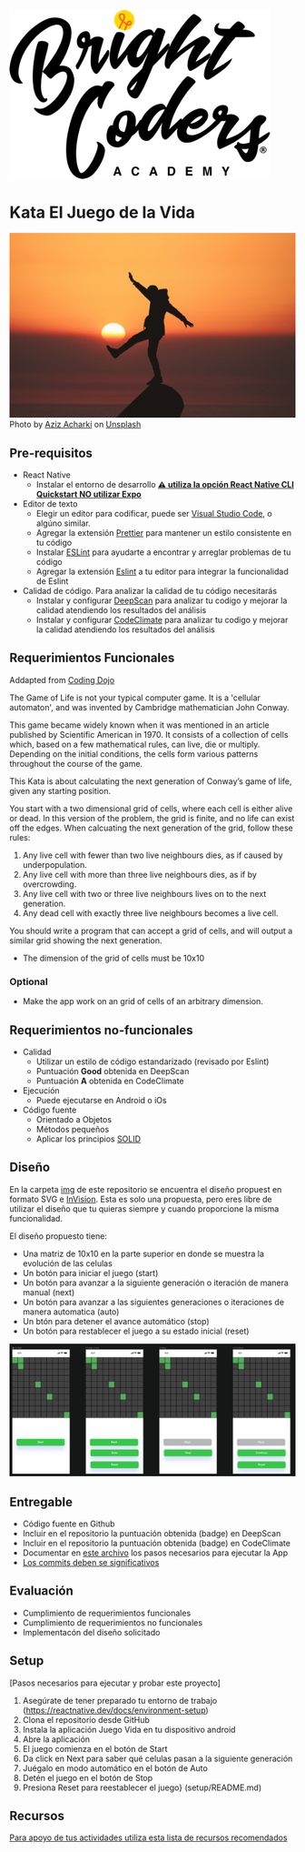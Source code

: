 ![BrightCoders Logo](img/logo-bc.png)

# Kata El Juego de la Vida

![Cover](img/cover.jpg)
<span>Photo by <a href="https://unsplash.com/@acharki95?utm_source=unsplash&amp;utm_medium=referral&amp;utm_content=creditCopyText">Aziz Acharki</a> on <a href="https://unsplash.com/s/photos/life?utm_source=unsplash&amp;utm_medium=referral&amp;utm_content=creditCopyText">Unsplash</a></span>

## Pre-requisitos
-  React Native
   - Instalar el entorno de desarrollo [**:warning: utiliza la opción React Native CLI Quickstart NO utilizar Expo**](https://reactnative.dev/docs/environment-setup)
- Editor de texto
  - Elegir un editor para codificar, puede ser [Visual Studio Code](https://code.visualstudio.com/), o algúno similar.
  - Agregar la extensión [Prettier](https://marketplace.visualstudio.com/items?itemName=esbenp.prettier-vscode) para mantener un estilo consistente en tu código
  - Instalar [ESLint](https://eslint.org/) para ayudarte a encontrar y arreglar problemas de tu código
  - Agregar la extensión [Eslint](https://marketplace.visualstudio.com/items?itemName=dbaeumer.vscode-eslint) a tu editor para integrar la funcionalidad de Eslint
- Calidad de código. Para analizar la calidad de tu código necesitarás
  - Instalar y configurar [DeepScan](https://deepscan.io/) para analizar tu codigo y mejorar la calidad atendiendo los resultados del análisis
  - Instalar y configurar [CodeClimate](https://codeclimate.com/) para analizar tu codigo y mejorar la calidad atendiendo los resultados del análisis
  
## Requerimientos Funcionales
Addapted from [Coding Dojo](https://codingdojo.org)

The Game of Life is not your typical computer game. It is a 'cellular automaton', and was invented by Cambridge mathematician John Conway.

This game became widely known when it was mentioned in an article published by Scientific American in 1970. It consists of a collection of cells which, based on a few mathematical rules, can live, die or multiply. Depending on the initial conditions, the cells form various patterns throughout the course of the game.

This Kata is about calculating the next generation of Conway’s game of life, given any starting position. 

You start with a two dimensional grid of cells, where each cell is either alive or dead. In this version of the problem, the grid is finite, and no life can exist off the edges. When calcuating the next generation of the grid, follow these rules:

1. Any live cell with fewer than two live neighbours dies, as if caused by underpopulation.
2. Any live cell with more than three live neighbours dies, as if by overcrowding.
3. Any live cell with two or three live neighbours lives on to the next generation.
4. Any dead cell with exactly three live neighbours becomes a live cell.

You should write a program that can accept a grid of cells, and will output a similar grid showing the next generation.

- The dimension of the grid of cells must be 10x10

### Optional
- Make the app work on an grid of cells of an arbitrary dimension.

## Requerimientos no-funcionales
 - Calidad
   - Utilizar un estilo de código estandarizado (revisado por Eslint)
   - Puntuación **Good** obtenida en DeepScan
   - Puntuación **A** obtenida en CodeClimate
- Ejecución 
   - Puede ejecutarse en Android o iOs
- Código fuente
   - Orientado a Objetos
   - Métodos pequeños
   - Aplicar los principios [SOLID](https://blog.usejournal.com/how-to-apply-solid-principles-in-react-applications-6c964091a982)
  
## Diseño
  En la carpeta [img](/img) de este repositorio se encuentra el diseño propuest en formato SVG e [InVision](https://www.invisionapp.com/). Esta es solo una propuesta, pero eres libre de utilizar el diseño que tu quieras siempre y cuando proporcione la misma funcionalidad.

El diseño propuesto tiene:
- Una matriz de 10x10 en la parte superior en donde se muestra la evolución de las celulas
- Un botón para iniciar el juego (start)
- Un botón para avanzar a la siguiente generación o iteración de manera manual (next)
- Un botón para avanzar a las siguientes generaciones o iteraciones de manera automatica (auto)
- Un btón para detener el avance automático (stop)
- Un botón para restablecer el juego a su estado inicial (reset)

![Juego Vida](img/game-of-life.png)

## Entregable
- Código fuente en Github
- Incluir en el repositorio la puntuación obtenida (badge) en DeepScan
- Incluir en el repositorio la puntuación obtenida (badge) en CodeClimate
- Documentar en [este archivo](setup/README.md) los pasos necesarios para ejecutar la App
- [Los commits deben se significativos](https://medium.com/better-programming/you-need-meaningful-commit-messages-d869e44e98d4)

## Evaluación
- Cumplimiento de requerimientos funcionales
- Cumplimiento de requerimientos no funcionales
- Implementacón del diseño solicitado

## Setup
[Pasos necesarios para ejecutar y probar este proyecto]
1. Asegúrate de tener preparado tu entorno de trabajo (https://reactnative.dev/docs/environment-setup)
2. Clona el repositorio desde GitHub
3. Instala la aplicación Juego Vida en tu dispositivo android
4. Abre la aplicación
5. El juego comienza en el botón de Start
6. Da click en Next para saber qué celulas pasan a la siguiente generación
7. Juégalo en modo automático en el botón de Auto
8. Detén el juego en el botón de Stop
9. Presiona Reset para reestablecer el juego}
(setup/README.md)

## Recursos
[Para apoyo de tus actividades utiliza esta lista de recursos recomendados](https://github.com/bright-coders/commons/tree/master/topics/resources-react-native)
  

